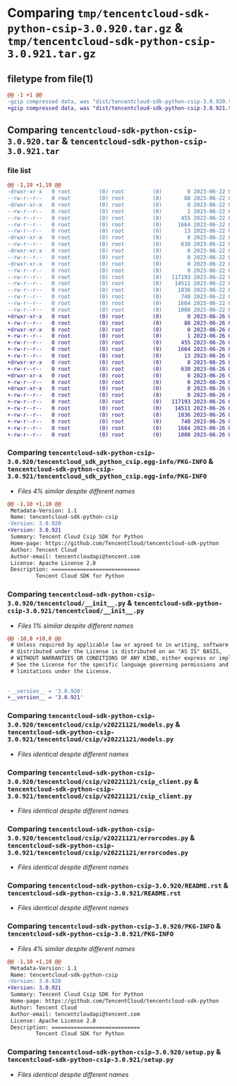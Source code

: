 # Comparing `tmp/tencentcloud-sdk-python-csip-3.0.920.tar.gz` & `tmp/tencentcloud-sdk-python-csip-3.0.921.tar.gz`

## filetype from file(1)

```diff
@@ -1 +1 @@
-gzip compressed data, was "dist/tencentcloud-sdk-python-csip-3.0.920.tar", last modified: Thu Jun 22 00:21:19 2023, max compression
+gzip compressed data, was "dist/tencentcloud-sdk-python-csip-3.0.921.tar", last modified: Mon Jun 26 00:21:21 2023, max compression
```

## Comparing `tencentcloud-sdk-python-csip-3.0.920.tar` & `tencentcloud-sdk-python-csip-3.0.921.tar`

### file list

```diff
@@ -1,19 +1,19 @@
-drwxr-xr-x   0 root         (0) root         (0)        0 2023-06-22 00:21:19.000000 tencentcloud-sdk-python-csip-3.0.920/
--rw-r--r--   0 root         (0) root         (0)       88 2023-06-22 00:21:19.000000 tencentcloud-sdk-python-csip-3.0.920/setup.cfg
-drwxr-xr-x   0 root         (0) root         (0)        0 2023-06-22 00:21:19.000000 tencentcloud-sdk-python-csip-3.0.920/tencentcloud_sdk_python_csip.egg-info/
--rw-r--r--   0 root         (0) root         (0)        1 2023-06-22 00:21:19.000000 tencentcloud-sdk-python-csip-3.0.920/tencentcloud_sdk_python_csip.egg-info/dependency_links.txt
--rw-r--r--   0 root         (0) root         (0)      455 2023-06-22 00:21:19.000000 tencentcloud-sdk-python-csip-3.0.920/tencentcloud_sdk_python_csip.egg-info/SOURCES.txt
--rw-r--r--   0 root         (0) root         (0)     1664 2023-06-22 00:21:19.000000 tencentcloud-sdk-python-csip-3.0.920/tencentcloud_sdk_python_csip.egg-info/PKG-INFO
--rw-r--r--   0 root         (0) root         (0)       13 2023-06-22 00:21:19.000000 tencentcloud-sdk-python-csip-3.0.920/tencentcloud_sdk_python_csip.egg-info/top_level.txt
-drwxr-xr-x   0 root         (0) root         (0)        0 2023-06-22 00:21:19.000000 tencentcloud-sdk-python-csip-3.0.920/tencentcloud/
--rw-r--r--   0 root         (0) root         (0)      630 2023-06-22 00:21:19.000000 tencentcloud-sdk-python-csip-3.0.920/tencentcloud/__init__.py
-drwxr-xr-x   0 root         (0) root         (0)        0 2023-06-22 00:21:19.000000 tencentcloud-sdk-python-csip-3.0.920/tencentcloud/csip/
--rw-r--r--   0 root         (0) root         (0)        0 2023-06-22 00:21:19.000000 tencentcloud-sdk-python-csip-3.0.920/tencentcloud/csip/__init__.py
-drwxr-xr-x   0 root         (0) root         (0)        0 2023-06-22 00:21:19.000000 tencentcloud-sdk-python-csip-3.0.920/tencentcloud/csip/v20221121/
--rw-r--r--   0 root         (0) root         (0)        0 2023-06-22 00:21:19.000000 tencentcloud-sdk-python-csip-3.0.920/tencentcloud/csip/v20221121/__init__.py
--rw-r--r--   0 root         (0) root         (0)   117193 2023-06-22 00:21:19.000000 tencentcloud-sdk-python-csip-3.0.920/tencentcloud/csip/v20221121/models.py
--rw-r--r--   0 root         (0) root         (0)    14511 2023-06-22 00:21:19.000000 tencentcloud-sdk-python-csip-3.0.920/tencentcloud/csip/v20221121/csip_client.py
--rw-r--r--   0 root         (0) root         (0)     1836 2023-06-22 00:21:19.000000 tencentcloud-sdk-python-csip-3.0.920/tencentcloud/csip/v20221121/errorcodes.py
--rw-r--r--   0 root         (0) root         (0)      740 2023-06-22 00:21:19.000000 tencentcloud-sdk-python-csip-3.0.920/README.rst
--rw-r--r--   0 root         (0) root         (0)     1664 2023-06-22 00:21:19.000000 tencentcloud-sdk-python-csip-3.0.920/PKG-INFO
--rw-r--r--   0 root         (0) root         (0)     1008 2023-06-22 00:21:19.000000 tencentcloud-sdk-python-csip-3.0.920/setup.py
+drwxr-xr-x   0 root         (0) root         (0)        0 2023-06-26 00:21:21.000000 tencentcloud-sdk-python-csip-3.0.921/
+-rw-r--r--   0 root         (0) root         (0)       88 2023-06-26 00:21:21.000000 tencentcloud-sdk-python-csip-3.0.921/setup.cfg
+drwxr-xr-x   0 root         (0) root         (0)        0 2023-06-26 00:21:21.000000 tencentcloud-sdk-python-csip-3.0.921/tencentcloud_sdk_python_csip.egg-info/
+-rw-r--r--   0 root         (0) root         (0)        1 2023-06-26 00:21:21.000000 tencentcloud-sdk-python-csip-3.0.921/tencentcloud_sdk_python_csip.egg-info/dependency_links.txt
+-rw-r--r--   0 root         (0) root         (0)      455 2023-06-26 00:21:21.000000 tencentcloud-sdk-python-csip-3.0.921/tencentcloud_sdk_python_csip.egg-info/SOURCES.txt
+-rw-r--r--   0 root         (0) root         (0)     1664 2023-06-26 00:21:21.000000 tencentcloud-sdk-python-csip-3.0.921/tencentcloud_sdk_python_csip.egg-info/PKG-INFO
+-rw-r--r--   0 root         (0) root         (0)       13 2023-06-26 00:21:21.000000 tencentcloud-sdk-python-csip-3.0.921/tencentcloud_sdk_python_csip.egg-info/top_level.txt
+drwxr-xr-x   0 root         (0) root         (0)        0 2023-06-26 00:21:21.000000 tencentcloud-sdk-python-csip-3.0.921/tencentcloud/
+-rw-r--r--   0 root         (0) root         (0)      630 2023-06-26 00:21:21.000000 tencentcloud-sdk-python-csip-3.0.921/tencentcloud/__init__.py
+drwxr-xr-x   0 root         (0) root         (0)        0 2023-06-26 00:21:21.000000 tencentcloud-sdk-python-csip-3.0.921/tencentcloud/csip/
+-rw-r--r--   0 root         (0) root         (0)        0 2023-06-26 00:21:21.000000 tencentcloud-sdk-python-csip-3.0.921/tencentcloud/csip/__init__.py
+drwxr-xr-x   0 root         (0) root         (0)        0 2023-06-26 00:21:21.000000 tencentcloud-sdk-python-csip-3.0.921/tencentcloud/csip/v20221121/
+-rw-r--r--   0 root         (0) root         (0)        0 2023-06-26 00:21:21.000000 tencentcloud-sdk-python-csip-3.0.921/tencentcloud/csip/v20221121/__init__.py
+-rw-r--r--   0 root         (0) root         (0)   117193 2023-06-26 00:21:21.000000 tencentcloud-sdk-python-csip-3.0.921/tencentcloud/csip/v20221121/models.py
+-rw-r--r--   0 root         (0) root         (0)    14511 2023-06-26 00:21:21.000000 tencentcloud-sdk-python-csip-3.0.921/tencentcloud/csip/v20221121/csip_client.py
+-rw-r--r--   0 root         (0) root         (0)     1836 2023-06-26 00:21:21.000000 tencentcloud-sdk-python-csip-3.0.921/tencentcloud/csip/v20221121/errorcodes.py
+-rw-r--r--   0 root         (0) root         (0)      740 2023-06-26 00:21:21.000000 tencentcloud-sdk-python-csip-3.0.921/README.rst
+-rw-r--r--   0 root         (0) root         (0)     1664 2023-06-26 00:21:21.000000 tencentcloud-sdk-python-csip-3.0.921/PKG-INFO
+-rw-r--r--   0 root         (0) root         (0)     1008 2023-06-26 00:21:21.000000 tencentcloud-sdk-python-csip-3.0.921/setup.py
```

### Comparing `tencentcloud-sdk-python-csip-3.0.920/tencentcloud_sdk_python_csip.egg-info/PKG-INFO` & `tencentcloud-sdk-python-csip-3.0.921/tencentcloud_sdk_python_csip.egg-info/PKG-INFO`

 * *Files 4% similar despite different names*

```diff
@@ -1,10 +1,10 @@
 Metadata-Version: 1.1
 Name: tencentcloud-sdk-python-csip
-Version: 3.0.920
+Version: 3.0.921
 Summary: Tencent Cloud Csip SDK for Python
 Home-page: https://github.com/TencentCloud/tencentcloud-sdk-python
 Author: Tencent Cloud
 Author-email: tencentcloudapi@tencent.com
 License: Apache License 2.0
 Description: ============================
         Tencent Cloud SDK for Python
```

### Comparing `tencentcloud-sdk-python-csip-3.0.920/tencentcloud/__init__.py` & `tencentcloud-sdk-python-csip-3.0.921/tencentcloud/__init__.py`

 * *Files 1% similar despite different names*

```diff
@@ -10,8 +10,8 @@
 # Unless required by applicable law or agreed to in writing, software
 # distributed under the License is distributed on an "AS IS" BASIS,
 # WITHOUT WARRANTIES OR CONDITIONS OF ANY KIND, either express or implied.
 # See the License for the specific language governing permissions and
 # limitations under the License.
 
 
-__version__ = '3.0.920'
+__version__ = '3.0.921'
```

### Comparing `tencentcloud-sdk-python-csip-3.0.920/tencentcloud/csip/v20221121/models.py` & `tencentcloud-sdk-python-csip-3.0.921/tencentcloud/csip/v20221121/models.py`

 * *Files identical despite different names*

### Comparing `tencentcloud-sdk-python-csip-3.0.920/tencentcloud/csip/v20221121/csip_client.py` & `tencentcloud-sdk-python-csip-3.0.921/tencentcloud/csip/v20221121/csip_client.py`

 * *Files identical despite different names*

### Comparing `tencentcloud-sdk-python-csip-3.0.920/tencentcloud/csip/v20221121/errorcodes.py` & `tencentcloud-sdk-python-csip-3.0.921/tencentcloud/csip/v20221121/errorcodes.py`

 * *Files identical despite different names*

### Comparing `tencentcloud-sdk-python-csip-3.0.920/README.rst` & `tencentcloud-sdk-python-csip-3.0.921/README.rst`

 * *Files identical despite different names*

### Comparing `tencentcloud-sdk-python-csip-3.0.920/PKG-INFO` & `tencentcloud-sdk-python-csip-3.0.921/PKG-INFO`

 * *Files 4% similar despite different names*

```diff
@@ -1,10 +1,10 @@
 Metadata-Version: 1.1
 Name: tencentcloud-sdk-python-csip
-Version: 3.0.920
+Version: 3.0.921
 Summary: Tencent Cloud Csip SDK for Python
 Home-page: https://github.com/TencentCloud/tencentcloud-sdk-python
 Author: Tencent Cloud
 Author-email: tencentcloudapi@tencent.com
 License: Apache License 2.0
 Description: ============================
         Tencent Cloud SDK for Python
```

### Comparing `tencentcloud-sdk-python-csip-3.0.920/setup.py` & `tencentcloud-sdk-python-csip-3.0.921/setup.py`

 * *Files identical despite different names*


